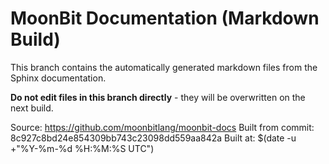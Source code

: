 # MoonBit Documentation (Markdown Build)

This branch contains the automatically generated markdown files from the Sphinx documentation.

**Do not edit files in this branch directly** - they will be overwritten on the next build.

Source: https://github.com/moonbitlang/moonbit-docs
Built from commit: 8c927c8bd24e854309bb743c23098dd559aa842a
Built at: $(date -u +"%Y-%m-%d %H:%M:%S UTC")
